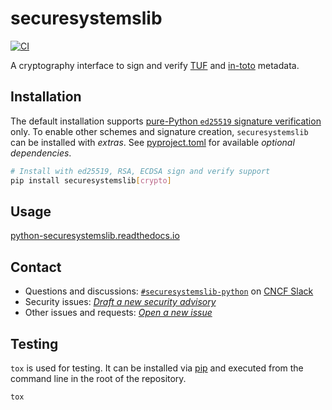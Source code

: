 # securesystemslib

[![CI](https://github.com/secure-systems-lab/securesystemslib/workflows/Run%20Securesystemslib%20tests/badge.svg)](https://github.com/secure-systems-lab/securesystemslib/actions?query=workflow%3A%22Run+Securesystemslib+tests%22+branch%3Amain)

A cryptography interface to sign and verify
[TUF](https://theupdateframework.io) and [in-toto](https://in-toto.io)
metadata.

## Installation

The default installation supports [pure-Python `ed25519` signature
verification](https://github.com/pyca/ed25519) only. To enable other schemes and
signature creation, `securesystemslib` can be installed with *extras*. See
[pyproject.toml](pyproject.toml) for available *optional dependencies*.

```bash
# Install with ed25519, RSA, ECDSA sign and verify support
pip install securesystemslib[crypto]
```

## Usage
[python-securesystemslib.readthedocs.io](https://python-securesystemslib.readthedocs.io)

## Contact
- Questions and discussions:
  [`#securesystemslib-python`](https://cloud-native.slack.com/archives/C05PF3GA7AL)
  on [CNCF Slack](https://communityinviter.com/apps/cloud-native/cncf)
- Security issues: [*Draft a new security
  advisory*](https://github.com/secure-systems-lab/securesystemslib/security/advisories/new)
- Other issues and requests: [*Open a new
  issue*](https://github.com/secure-systems-lab/securesystemslib/issues/new)

## Testing
`tox` is used for testing. It can be installed via
[pip](https://tox.wiki/en/4.9.0/installation.html#via-pip) and executed from the
command line in the root of the repository.

```bash
tox
```
